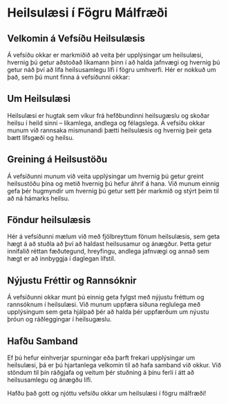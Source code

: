 # Heilsulæsi í Fögru Málfræði

## Velkomin á Vefsíðu Heilsulæsis

Á vefsíðu okkar er markmiðið að veita þér upplýsingar um heilsulæsi, hvernig þú getur aðstoðað líkamann þinn í að halda jafnvægi og hvernig þú getur náð því að lifa heilsusamlegu lífi í fögru umhverfi. Hér er nokkuð um það, sem þú munt finna á vefsíðunni okkar:

## Um Heilsulæsi

Heilsulæsi er hugtak sem víkur frá hefðbundinni heilsugæslu og skoðar heilsu í heild sinni – líkamlega, andlega og félagslega. Á vefsíðu okkar munum við rannsaka mismunandi þætti heilsulæsis og hvernig þeir geta bætt lífsgæði og heilsu.

## Greining á Heilsustöðu

Á vefsíðunni munum við veita upplýsingar um hvernig þú getur greint heilsustöðu þína og metið hvernig þú hefur áhrif á hana. Við munum einnig gefa þér hugmyndir um hvernig þú getur sett þér markmið og stýrt þeim til að ná hámarks heilsu.

## Föndur heilsulæsis

Hér á vefsíðunni mælum við með fjölbreyttum fönum heilsulæsis, sem geta hægt á að stuðla að því að haldast heilsusamur og ánægður. Þetta getur innifalið réttan fæðutegund, hreyfingu, andlega jafnvægi og annað sem hægt er að innbyggja í daglegan lífstíl.

## Nýjustu Fréttir og Rannsóknir

Á vefsíðunni okkar munt þú einnig geta fylgst með nýjustu fréttum og rannsóknum í heilsulæsi. Við munum uppfæra síðuna reglulega með upplýsingum sem geta hjálpað þér að halda þér uppfærðum um nýustu þróun og ráðleggingar í heilsugæslu.

## Hafðu Samband

Ef þú hefur einhverjar spurningar eða þarft frekari upplýsingar um heilsulæsi, þá er þú hjartanlega velkomin til að hafa samband við okkur. Við stöndum til þín ráðgjafa og veitum þér stuðning á þínu ferli í átt að heilsusamlegu og ánægðu lífi.

Hafðu það gott og njóttu vefsíðu okkar um heilsulæsi í fögru málfræði!
